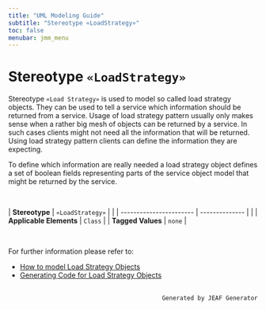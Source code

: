 ```yaml
---
title: "UML Modeling Guide"
subtitle: "Stereotype «LoadStrategy»"
toc: false
menubar: jmm_menu
---
```


# Stereotype `«LoadStrategy»`
Stereotype `«Load Strategy»` is used to model so called load strategy objects. They can be used to tell a service which information should be returned from a service. Usage of load strategy pattern usually only makes sense when a rather big mesh of objects can be returned by a service. In such cases clients might not need all the information that will be returned. Using load strategy pattern clients can define the information they are expecting. 

To define which information are really needed a load strategy object defines a set of boolean fields representing parts of the service object model that might be returned by the service.

<br>

| **Stereotype**          | `«LoadStrategy»` | |
| ----------------------- | -------------- | |
| **Applicable Elements** | `Class`        |
| **Tagged Values**       | `none`           |

<br>

For further information please refer to:
- [How to model Load Strategy Objects](/uml-modeling-guide/how-to-model-rest-service-apis)
- [Generating Code for Load Strategy Objects](/developer-guide/code-for-jeaf-services/#code-for-load-strategy-objects)


<br>

<div style="text-align: right"><code>Generated by JEAF Generator</code></div>

    